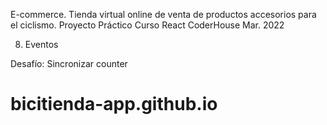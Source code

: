 E-commerce. Tienda virtual online de venta de productos accesorios para el ciclismo.
Proyecto Práctico Curso React CoderHouse Mar. 2022


8. Eventos

Desafío: Sincronizar counter

# bicitienda-app.github.io
